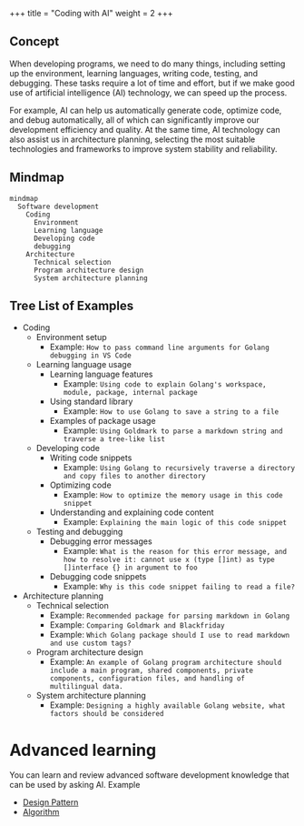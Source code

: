 +++
title = "Coding with AI"
weight = 2
+++

## Concept
When developing programs, we need to do many things, including setting up the environment, learning languages, writing code, testing, and debugging. 
These tasks require a lot of time and effort, but if we make good use of artificial intelligence (AI) technology, we can speed up the process.

For example, AI can help us automatically generate code, optimize code, and debug automatically, all of which can significantly improve our development efficiency and quality. 
At the same time, AI technology can also assist us in architecture planning, selecting the most suitable technologies and frameworks to improve system stability and reliability.

## Mindmap
```mermaid
mindmap
  Software development
    Coding
      Environment
      Learning language
      Developing code
      debugging
    Architecture
      Technical selection
      Program architecture design
      System architecture planning
```

## Tree List of Examples
- Coding
  - Environment setup
    - Example: `How to pass command line arguments for Golang debugging in VS Code`
  - Learning language usage
    - Learning language features
      - Example: `Using code to explain Golang's workspace, module, package, internal package`
    - Using standard library
      - Example: `How to use Golang to save a string to a file`
    - Examples of package usage
      - Example: `Using Goldmark to parse a markdown string and traverse a tree-like list`
  - Developing code
    - Writing code snippets
      - Example: `Using Golang to recursively traverse a directory and copy files to another directory`
    - Optimizing code
      - Example: `How to optimize the memory usage in this code snippet`
    - Understanding and explaining code content
      - Example: `Explaining the main logic of this code snippet`
  - Testing and debugging
    - Debugging error messages
      - Example: `What is the reason for this error message, and how to resolve it: cannot use x (type []int) as type []interface {} in argument to foo`
    - Debugging code snippets
      - Example: `Why is this code snippet failing to read a file?`
- Architecture planning
  - Technical selection
    - Example: `Recommended package for parsing markdown in Golang`
    - Example: `Comparing Goldmark and Blackfriday`
    - Example: `Which Golang package should I use to read markdown and use custom tags?`
  - Program architecture design
    - Example: `An example of Golang program architecture should include a main program, shared components, private components, configuration files, and handling of multilingual data.`
  - System architecture planning
    - Example: `Designing a highly available Golang website, what factors should be considered`

# Advanced learning
You can learn and review advanced software development knowledge that can be used by asking AI.
Example
- [Design Pattern](https://learninfun.github.io/learn-with-ai/ai-knowledge-hub/it/back-end-development/design-pattern/)
- [Algorithm](https://learninfun.github.io/learn-with-ai/ai-knowledge-hub/it/back-end-development/algorithm/)
